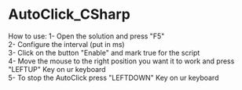 # AutoClick_CSharp

How to use:
1- Open the solution and press "F5"                            
2- Configure the interval (put in ms)                                                                                    
3- Click on the button "Enable" and mark true for the script                                                        
4- Move the mouse to the right position you want it to work and press "LEFTUP" Key on ur keyboard                            
5- To stop the AutoClick press "LEFTDOWN" Key on ur keyboard                            
